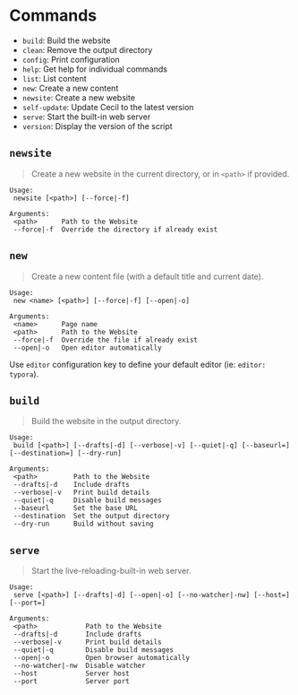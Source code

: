 <!--
description: "List of available commands."
-->

# Commands

- `build`: Build the website
- `clean`: Remove the output directory
- `config`: Print configuration
- `help`: Get help for individual commands
- `list`: List content
- `new`: Create a new content
- `newsite`: Create a new website
- `self-update`: Update Cecil to the latest version
- `serve`: Start the built-in web server
- `version`: Display the version of the script

## `newsite`

> Create a new website in the current directory, or in `<path>` if provided.

```text
Usage:
 newsite [<path>] [--force|-f]

Arguments:
 <path>      Path to the Website
 --force|-f  Override the directory if already exist
```

## `new`

> Create a new content file (with a default title and current date).

```text
Usage:
 new <name> [<path>] [--force|-f] [--open|-o]

Arguments:
 <name>      Page name
 <path>      Path to the Website
 --force|-f  Override the file if already exist
 --open|-o   Open editor automatically
```

Use `editor` configuration key to define your default editor (ie: `editor: typora`).

## `build`

> Build the website in the output directory.

```text
Usage:
 build [<path>] [--drafts|-d] [--verbose|-v] [--quiet|-q] [--baseurl=] [--destination=] [--dry-run]

Arguments:
 <path>         Path to the Website
 --drafts|-d    Include drafts
 --verbose|-v   Print build details
 --quiet|-q     Disable build messages
 --baseurl      Set the base URL
 --destination  Set the output directory
 --dry-run      Build without saving
```

## `serve`

> Start the live-reloading-built-in web server.

```text
Usage:
 serve [<path>] [--drafts|-d] [--open|-o] [--no-watcher|-nw] [--host=] [--port=]

Arguments:
 <path>            Path to the Website
 --drafts|-d       Include drafts
 --verbose|-v      Print build details
 --quiet|-q        Disable build messages
 --open|-o         Open browser automatically
 --no-watcher|-nw  Disable watcher
 --host            Server host
 --port            Server port
```
